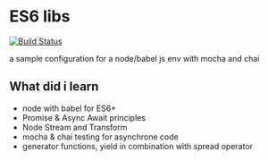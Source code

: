 # ES6 libs

[![Build Status](https://dev.azure.com/sylvaingogel/sylvaingogel/_apis/build/status/meshenka.es6-libs?branchName=master)](https://dev.azure.com/sylvaingogel/sylvaingogel/_build/latest?definitionId=2&branchName=master)

a sample configuration for a node/babel js env with mocha and chai

## What did i learn

* node with babel for ES6+
* Promise & Async Await principles
* Node Stream and Transform
* mocha & chai testing for asynchrone code
* generator functions, yield in combination with spread operator